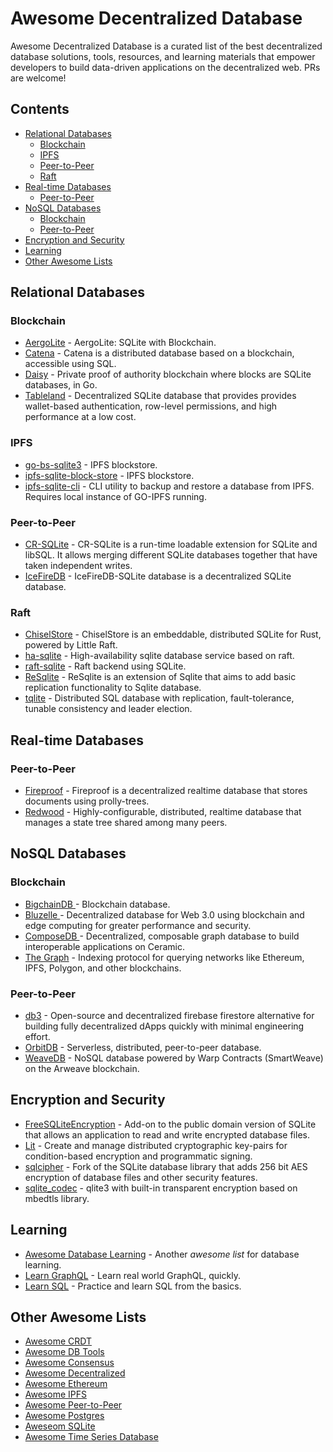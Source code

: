 # Awesome Decentralized Database

Awesome Decentralized Database is a curated list of the best decentralized database solutions, tools, resources, and learning materials that empower developers to build data-driven applications on the decentralized web. PRs are welcome!

## Contents

- [Relational Databases](#relational-databases)
  - [Blockchain](#blockchain)
  - [IPFS](#ipfs)
  - [Peer-to-Peer](#peer-to-peer)
  - [Raft](#raft)
- [Real-time Databases](#real-time-databases)
  - [Peer-to-Peer](#peer-to-peer-1)
- [NoSQL Databases](#nosql-databases)
  - [Blockchain](#blockchain-1)
  - [Peer-to-Peer](#peer-to-peer-2)
- [Encryption and Security](#encryption-and-security)
- [Learning](#learning)
- [Other Awesome Lists](#other-awesome-lists)

## Relational Databases
### Blockchain
- [AergoLite](https://github.com/aergoio/aergolite) - AergoLite: SQLite with Blockchain.
- [Catena](https://github.com/pixelspark/catena) - Catena is a distributed database based on a blockchain, accessible using SQL.
- [Daisy](https://github.com/ivoras/daisy) - Private proof of authority blockchain where blocks are SQLite databases, in Go.
- [Tableland](https://github.com/tablelandnetwork/go-tableland/) - Decentralized SQLite database that provides provides wallet-based authentication, row-level permissions, and high performance at a low cost.

### IPFS
- [go-bs-sqlite3](https://github.com/ipfs/go-bs-sqlite3) - IPFS blockstore.
- [ipfs-sqlite-block-store](https://github.com/Actyx/ipfs-sqlite-block-store) - IPFS blockstore.
- [ipfs-sqlite-cli](https://github.com/jtsmedley/ipfs-sqlite-cli) - CLI utility to backup and restore a database from IPFS. Requires local instance of GO-IPFS running.

### Peer-to-Peer
- [CR-SQLite](https://github.com/vlcn-io/cr-sqlite) - CR-SQLite is a run-time loadable extension for SQLite and libSQL. It allows merging different SQLite databases together that have taken independent writes.
- [IceFireDB](https://github.com/IceFireDB/IceFireDB/tree/main/IceFireDB-SQLite) - IceFireDB-SQLite database is a decentralized SQLite database.

### Raft
- [ChiselStore](https://github.com/chiselstrike/chiselstore) - ChiselStore is an embeddable, distributed SQLite for Rust, powered by Little Raft.
- [ha-sqlite](https://github.com/uglyer/ha-sqlite) - High-availability sqlite database service based on raft.
- [raft-sqlite](https://github.com/shettyh/raft-sqlite) - Raft backend using SQLite.
- [ReSqlite](https://github.com/jervisfm/resqlite) - ReSqlite is an extension of Sqlite that aims to add basic replication functionality to Sqlite database.
- [tqlite](https://github.com/minghsu0107/tqlite) - Distributed SQL database with replication, fault-tolerance, tunable consistency and leader election.

## Real-time Databases
### Peer-to-Peer
- [Fireproof](https://github.com/fireproof-storage/fireproof) - Fireproof is a decentralized realtime database that stores documents using prolly-trees.
- [Redwood](https://github.com/redwood/redwood) - Highly-configurable, distributed, realtime database that manages a state tree shared among many peers.

## NoSQL Databases
### Blockchain
- [BigchainDB ](https://github.com/bigchaindb/bigchaindb) - Blockchain database. 
- [Bluzelle ](https://github.com/bluzelle/curium) - Decentralized database for Web 3.0 using blockchain and edge computing for greater performance and security.
- [ComposeDB ](https://github.com/ceramicstudio/js-composedb) - Decentralized, composable graph database to build interoperable applications on Ceramic.
- [The Graph](https://github.com/graphprotocol/contracts) - Indexing protocol for querying networks like Ethereum, IPFS, Polygon, and other blockchains.

### Peer-to-Peer
- [db3](https://github.com/dbpunk-labs/db3) - Open-source and decentralized firebase firestore alternative for building fully decentralized dApps quickly with minimal engineering effort.
- [OrbitDB](https://github.com/orbitdb/orbit-db) - Serverless, distributed, peer-to-peer database.
- [WeaveDB](https://github.com/weavedb/weavedb) - NoSQL database powered by Warp Contracts (SmartWeave) on the Arweave blockchain.

## Encryption and Security
- [FreeSQLiteEncryption](https://github.com/shenghe/FreeSQLiteEncryption) - Add-on to the public domain version of SQLite that allows an application to read and write encrypted database files.
- [Lit](https://github.com/LIT-Protocol/js-sdk) - Create and manage distributed cryptographic key-pairs for condition-based encryption and programmatic signing.
- [sqlcipher](https://github.com/sqlcipher/sqlcipher) - Fork of the SQLite database library that adds 256 bit AES encryption of database files and other security features.
- [sqlite_codec](https://github.com/abc34/sqlite_codec) - qlite3 with built-in transparent encryption based on mbedtls library.

## Learning
- [Awesome Database Learning](https://github.com/pingcap/awesome-database-learning) - Another _awesome list_ for database learning.
- [Learn GraphQL](https://github.com/hasura/learn-graphql) - Learn real world GraphQL, quickly.
- [Learn SQL](https://github.com/WebDevSimplified/Learn-SQL) - Practice and learn SQL from the basics.

## Other Awesome Lists
- [Awesome CRDT](https://github.com/alangibson/awesome-crdt)
- [Awesome DB Tools](https://github.com/mgramin/awesome-db-tools)
- [Awesome Consensus](https://github.com/dgryski/awesome-consensus)
- [Awesome Decentralized](https://github.com/croqaz/awesome-decentralized) 
- [Awesome Ethereum](https://github.com/bekatom/awesome-ethereum)
- [Awesome IPFS](https://github.com/ipfs/awesome-ipfs)
- [Awesome Peer-to-Peer](https://github.com/kgryte/awesome-peer-to-peer)
- [Awesome Postgres](https://github.com/dhamaniasad/awesome-postgres) 
- [Aweseom SQLite](https://github.com/planetopendata/awesome-sqlite) 
- [Awesome Time Series Database](https://github.com/xephonhq/awesome-time-series-database) 
